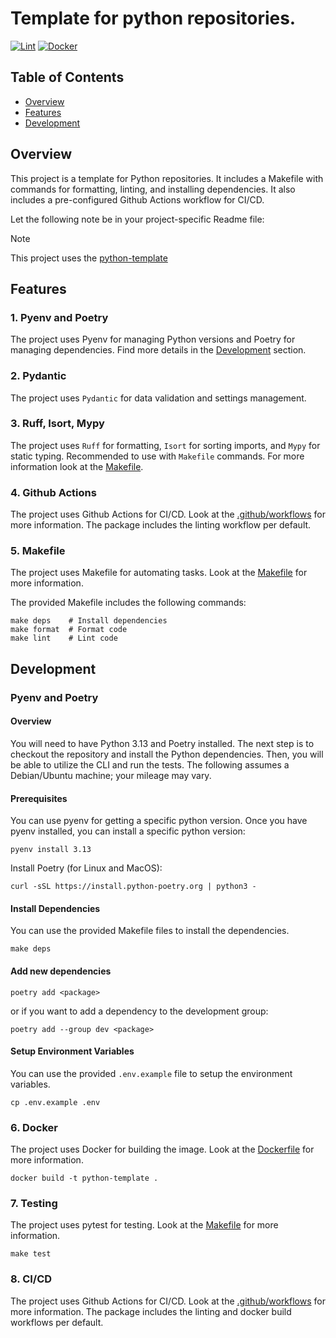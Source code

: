 # Template for python repositories.
[![Lint](https://github.com/axioma-ai-labs/python-template/actions/workflows/ci-lint.yml/badge.svg)](https://github.com/axioma-ai-labs/python-template/actions/workflows/ci-lint.yml)
[![Docker](https://github.com/axioma-ai-labs/python-template/actions/workflows/docker-build.yml/badge.svg)](https://github.com/axioma-ai-labs/python-template/actions/workflows/docker-build.yml)

## Table of Contents

- [Overview](#overview)
- [Features](#features)
- [Development](#development)

## Overview

This project is a template for Python repositories. It includes a Makefile with commands for 
formatting, linting, and installing dependencies. It also includes a pre-configured Github Actions 
workflow for CI/CD.

Let the following note be in your project-specific Readme file:

> [!NOTE]
> This project uses the [python-template](https://github.com/axioma-ai-labs/python-template)

## Features

### 1. Pyenv and Poetry

The project uses Pyenv for managing Python versions and Poetry for managing dependencies. Find more
details in the [Development](#development) section.

### 2. Pydantic

The project uses `Pydantic` for data validation and settings management.

### 3. Ruff, Isort, Mypy

The project uses `Ruff` for formatting, `Isort` for sorting imports, and `Mypy` for static typing. 
Recommended to use with `Makefile` commands. For more information look at the 
[Makefile](./Makefile).

### 4. Github Actions

The project uses Github Actions for CI/CD. Look at the [.github/workflows](.github/workflows) for 
more information. The package includes the linting workflow per default.

### 5. Makefile

The project uses Makefile for automating tasks. Look at the [Makefile](./Makefile) for more 
information.

The provided Makefile includes the following commands:

```
make deps    # Install dependencies
make format  # Format code
make lint    # Lint code
```

## Development

### Pyenv and Poetry

#### Overview

You will need to have Python 3.13 and Poetry installed. The next step is to checkout the repository 
and install the Python dependencies. Then, you will be able to utilize the CLI and run the tests. 
The following assumes a Debian/Ubuntu machine; your mileage may vary.

#### Prerequisites

You can use pyenv for getting a specific python version. Once you have pyenv installed, you can 
install a specific python version:

```
pyenv install 3.13
```

Install Poetry (for Linux and MacOS):

```
curl -sSL https://install.python-poetry.org | python3 -
```

#### Install Dependencies

You can use the provided Makefile files to install the dependencies.

```
make deps
```

#### Add new dependencies

```
poetry add <package>
```

or if you want to add a dependency to the development group:

```
poetry add --group dev <package>
```

#### Setup Environment Variables

You can use the provided `.env.example` file to setup the environment variables. 

```
cp .env.example .env
```

### 6. Docker

The project uses Docker for building the image. Look at the [Dockerfile](./Dockerfile) for more 
information.

```
docker build -t python-template .
```

### 7. Testing

The project uses pytest for testing. Look at the [Makefile](./Makefile) for more information.

```
make test
```

### 8. CI/CD

The project uses Github Actions for CI/CD. Look at the [.github/workflows](.github/workflows) for 
more information. The package includes the linting and docker build workflows per default.
